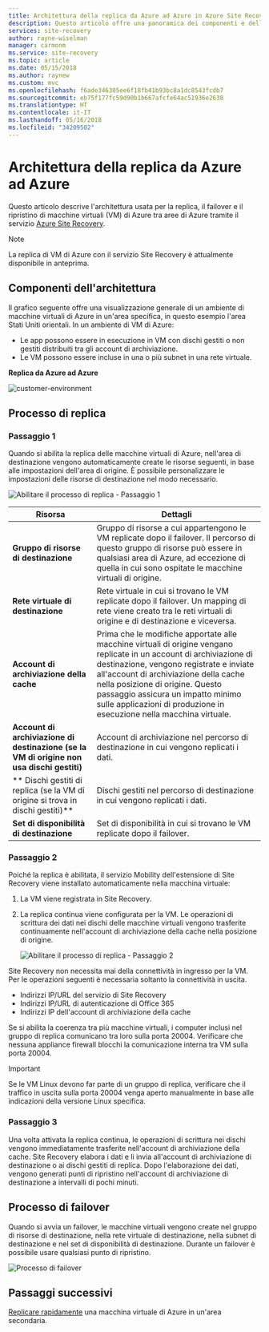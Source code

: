 ```yaml
---
title: Architettura della replica da Azure ad Azure in Azure Site Recovery | Microsoft Docs
description: Questo articolo offre una panoramica dei componenti e dell'architettura usati per la replica di VM di Azure tra aree di Azure con il servizio Azure Site Recovery.
services: site-recovery
author: rayne-wiselman
manager: carmonm
ms.service: site-recovery
ms.topic: article
ms.date: 05/15/2018
ms.author: raynew
ms.custom: mvc
ms.openlocfilehash: f6ade346305ee6f18fb41b93bc8a1dc8543fcdb7
ms.sourcegitcommit: eb75f177fc59d90b1b667afcfe64ac51936e2638
ms.translationtype: HT
ms.contentlocale: it-IT
ms.lasthandoff: 05/16/2018
ms.locfileid: "34209502"
---
```

# <a name="azure-to-azure-replication-architecture"></a>Architettura della replica da Azure ad Azure


Questo articolo descrive l'architettura usata per la replica, il failover e il ripristino di macchine virtuali (VM) di Azure tra aree di Azure tramite il servizio [Azure Site Recovery](site-recovery-overview.md).

>[!NOTE]
>La replica di VM di Azure con il servizio Site Recovery è attualmente disponibile in anteprima.



## <a name="architectural-components"></a>Componenti dell'architettura

Il grafico seguente offre una visualizzazione generale di un ambiente di macchine virtuali di Azure in un'area specifica, in questo esempio l'area Stati Uniti orientali. In un ambiente di VM di Azure:
- Le app possono essere in esecuzione in VM con dischi gestiti o non gestiti distribuiti tra gli account di archiviazione.
- Le VM possono essere incluse in una o più subnet in una rete virtuale.


**Replica da Azure ad Azure**

![customer-environment](./media/concepts-azure-to-azure-architecture/source-environment.png)

## <a name="replication-process"></a>Processo di replica

### <a name="step-1"></a>Passaggio 1

Quando si abilita la replica delle macchine virtuali di Azure, nell'area di destinazione vengono automaticamente create le risorse seguenti, in base alle impostazioni dell'area di origine. È possibile personalizzare le impostazioni delle risorse di destinazione nel modo necessario.

![Abilitare il processo di replica - Passaggio 1](./media/concepts-azure-to-azure-architecture/enable-replication-step-1.png)

**Risorsa** | **Dettagli**
--- | ---
**Gruppo di risorse di destinazione** | Gruppo di risorse a cui appartengono le VM replicate dopo il failover. Il percorso di questo gruppo di risorse può essere in qualsiasi area di Azure, ad eccezione di quella in cui sono ospitate le macchine virtuali di origine.
**Rete virtuale di destinazione** | Rete virtuale in cui si trovano le VM replicate dopo il failover. Un mapping di rete viene creato tra le reti virtuali di origine e di destinazione e viceversa.
**Account di archiviazione della cache** | Prima che le modifiche apportate alle macchine virtuali di origine vengano replicate in un account di archiviazione di destinazione, vengono registrate e inviate all'account di archiviazione della cache nella posizione di origine. Questo passaggio assicura un impatto minimo sulle applicazioni di produzione in esecuzione nella macchina virtuale.
**Account di archiviazione di destinazione (se la VM di origine non usa dischi gestiti)**  | Account di archiviazione nel percorso di destinazione in cui vengono replicati i dati.
** Dischi gestiti di replica (se la VM di origine si trova in dischi gestiti)**  | Dischi gestiti nel percorso di destinazione in cui vengono replicati i dati.
**Set di disponibilità di destinazione**  | Set di disponibilità in cui si trovano le VM replicate dopo il failover.

### <a name="step-2"></a>Passaggio 2

Poiché la replica è abilitata, il servizio Mobility dell'estensione di Site Recovery viene installato automaticamente nella macchina virtuale:

1. La VM viene registrata in Site Recovery.

2. La replica continua viene configurata per la VM. Le operazioni di scrittura dei dati nei dischi delle macchine virtuali vengono trasferite continuamente nell'account di archiviazione della cache nella posizione di origine.

   ![Abilitare il processo di replica - Passaggio 2](./media/concepts-azure-to-azure-architecture/enable-replication-step-2.png)


 Site Recovery non necessita mai della connettività in ingresso per la VM. Per le operazioni seguenti è necessaria soltanto la connettività in uscita.

 - Indirizzi IP/URL del servizio di Site Recovery
 - Indirizzi IP/URL di autenticazione di Office 365
 - Indirizzi IP dell'account di archiviazione della cache

Se si abilita la coerenza tra più macchine virtuali, i computer inclusi nel gruppo di replica comunicano tra loro sulla porta 20004. Verificare che nessuna appliance firewall blocchi la comunicazione interna tra VM sulla porta 20004.

> [!IMPORTANT]
Se le VM Linux devono far parte di un gruppo di replica, verificare che il traffico in uscita sulla porta 20004 venga aperto manualmente in base alle indicazioni della versione Linux specifica.

### <a name="step-3"></a>Passaggio 3

Una volta attivata la replica continua, le operazioni di scrittura nei dischi vengono immediatamente trasferite nell'account di archiviazione della cache. Site Recovery elabora i dati e li invia all'account di archiviazione di destinazione o ai dischi gestiti di replica. Dopo l'elaborazione dei dati, vengono generati punti di ripristino nell'account di archiviazione di destinazione a intervalli di pochi minuti.

## <a name="failover-process"></a>Processo di failover

Quando si avvia un failover, le macchine virtuali vengono create nel gruppo di risorse di destinazione, nella rete virtuale di destinazione, nella subnet di destinazione e nel set di disponibilità di destinazione. Durante un failover è possibile usare qualsiasi punto di ripristino.

![Processo di failover](./media/concepts-azure-to-azure-architecture/failover.png)

## <a name="next-steps"></a>Passaggi successivi

[Replicare rapidamente](azure-to-azure-quickstart.md) una macchina virtuale di Azure in un'area secondaria.

